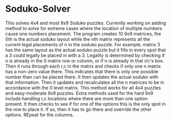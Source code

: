 # Soduko-Solver
This solves 4x4 and most 9x9 Soduko puzzles.
Currently working on adding method to solve for extreme cases where the location of multiple numbers cause one numbers placement.
The program creates 10 9x9 matrices, the 0th is the actual soduko layout while the nth matrix represents all the current legal placements of n in the soduko puzzle. For example, matrix 3 has the same layout as the actual soduko puzzle but it fills in every spot that a 3 could legally be placed in with a 3. Legality is determined by checking if n is already in the 0 matrix row or column, or if n is already in that r/c's box. Then it runs through each r,c in the matrix and checks if only one n matrix has a non-zero value there. This indicates that there is only one possible number than can be placed there.
It then updates the actual soduko with that information. Then it updates and recalculates all the n matrices to be in accordance with the 0 level matrix.
This method works for all 4x4 puzzles and easy-moderate 9x9 puzzles.
Extra methods used for the hard 9x9 include handling r,c locations where there are more than one option present. It then checks to see if for one of the options this is the only spot in the row to place it. If so, then it has to go there and override the other options. REpeat for the columns.

